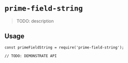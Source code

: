 # `prime-field-string`

> TODO: description

## Usage

```
const primeFieldString = require('prime-field-string');

// TODO: DEMONSTRATE API
```
